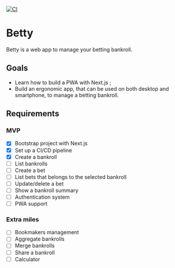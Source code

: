 [![CI](https://github.com/ghoussard/betty/actions/workflows/ci.yml/badge.svg?branch=main)](https://github.com/ghoussard/betty/actions/workflows/ci.yml)

# Betty

Betty is a web app to manage your betting bankroll.

## Goals

- Learn how to build a PWA with Next.js ;
- Build an ergonomic app, that can be used on both desktop and smartphone, to manage a betting bankroll.

## Requirements

### MVP

- [x] Bootstrap project with Next.js
- [x] Set up a CI/CD pipeline
- [x] Create a bankroll
- [ ] List bankrolls
- [ ] Create a bet
- [ ] List bets that belongs to the selected bankroll
- [ ] Update/delete a bet
- [ ] Show a bankroll summary
- [ ] Authentication system
- [ ] PWA support

### Extra miles

- [ ] Bookmakers management
- [ ] Aggregate bankrolls
- [ ] Merge bankrolls
- [ ] Share a bankroll
- [ ] Calculator
